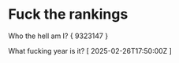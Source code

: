 # Fuck the rankings

Who the hell am I?
{ 9323147 }

What fucking year is it?
[ 2025-02-26T17:50:00Z ]
